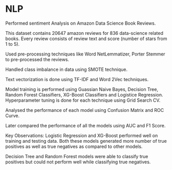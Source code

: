# NLP

Performed sentiment Analysis on Amazon Data Science Book Reviews.

This dataset contains 20647 amazon reviews for 836 data-science related books. Every review consists of review text and score (number of stars from 1 to 5).

Used pre-processing techniques like Word NetLemmatizer, Porter Stemmer to pre-processed the reviews.

Handled class imbalance in data using SMOTE technique.

Text vectorization is done using TF-IDF and Word 2Vec techniques.

Model training is performed using Guassian Naive Bayes, Decision Tree, Random Forest Classifiers, XG-Boost Classifiers and Logistice Regression.
Hyperparameter tuning is done for each technique using Grid Search CV.

Analysed the performance of each model using Confusion Matrix and ROC Curve.

Later compared the performance of all the models using AUC and F1 Score.

Key Observations:
Logistic Regression and XG-Boost performed well on training and testing data. Both these models generated more number of true positives as well as true negatives as compared to other models.

Decision Tree and Random Forest models were able to classify true positives but could not perform well while classifying true negatives.



